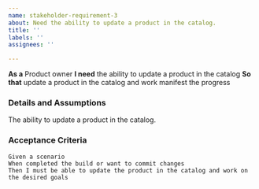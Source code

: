 ```yaml
---
name: stakeholder-requirement-3
about: Need the ability to update a product in the catalog.
title: ''
labels: ''
assignees: ''

---
```


**As a**  Product owner 
 **I need** the ability to update a product in the catalog
 **So that** update a product in the catalog and work manifest the progress
   
 ### Details and Assumptions
The ability to update a product in the catalog. 
   
 ### Acceptance Criteria  
   
 ```gherkin
 Given a scenario
 When completed the build or want to commit changes
 Then I must be able to update the product in the catalog and work on the desired goals
 ```
